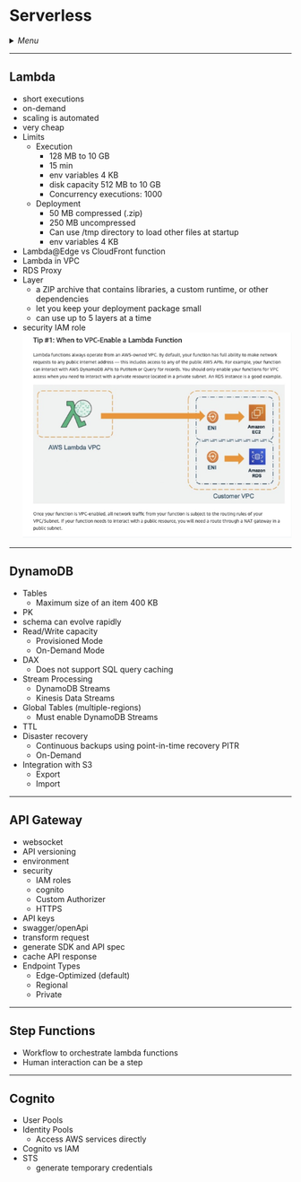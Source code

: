 # Serverless

<details>
 <summary><i>Menu</i></summary>

- [Lambda](#lambda)
- [DynamoDB](#dynamodb)
- [API Gateway](#api-gateway)
- [Step Functions](#step-functions)
- [Cognito](#cognito)
</details>

---
## Lambda
- short executions
- on-demand
- scaling is automated
- very cheap
- Limits
  - Execution
    - 128 MB to 10 GB
    - 15 min
    - env variables 4 KB
    - disk capacity 512 MB to 10 GB
    - Concurrency executions: 1000
  - Deployment
    - 50 MB compressed (.zip)
    - 250 MB uncompressed
    - Can use /tmp directory to load other files at startup
    - env variables 4 KB
- Lambda@Edge vs CloudFront function
- Lambda in VPC
- RDS Proxy
- Layer
  - a ZIP archive that contains libraries, a custom runtime, or other dependencies
  - let you keep your deployment package small
  - can use up to 5 layers at a time
- security IAM role
![VPC lambda](../../images/vpcLambda.png)

---
## DynamoDB
- Tables
  - Maximum size of an item 400 KB
- PK
- schema can evolve rapidly
- Read/Write capacity
  - Provisioned Mode
  - On-Demand Mode
- DAX
  - Does not support SQL query caching
- Stream Processing
  - DynamoDB Streams
  - Kinesis Data Streams
- Global Tables (multiple-regions)
  - Must enable DynamoDB Streams
- TTL
- Disaster recovery
  - Continuous backups using point-in-time recovery PITR
  - On-Demand
- Integration with S3
  - Export
  - Import

---
## API Gateway
- websocket
- API versioning
- environment
- security
  - IAM roles
  - cognito
  - Custom Authorizer
  - HTTPS
- API keys
- swagger/openApi
- transform request
- generate SDK and API spec
- cache API response
- Endpoint Types
  - Edge-Optimized (default)
  - Regional
  - Private

---
## Step Functions
- Workflow to orchestrate lambda functions
- Human interaction can be a step

---
## Cognito
- User Pools
- Identity Pools
  - Access AWS services directly
- Cognito vs IAM
- STS
  - generate temporary credentials
